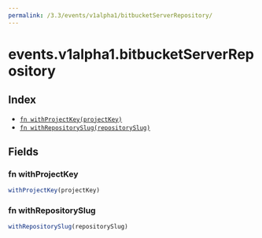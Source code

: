 ```yaml
---
permalink: /3.3/events/v1alpha1/bitbucketServerRepository/
---
```


# events.v1alpha1.bitbucketServerRepository



## Index

* [`fn withProjectKey(projectKey)`](#fn-withprojectkey)
* [`fn withRepositorySlug(repositorySlug)`](#fn-withrepositoryslug)

## Fields

### fn withProjectKey

```ts
withProjectKey(projectKey)
```



### fn withRepositorySlug

```ts
withRepositorySlug(repositorySlug)
```

